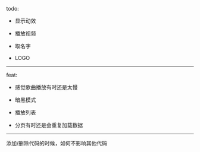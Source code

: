 todo:

- 显示动效

- 播放视频

- 取名字

- LOGO

---

feat:

- 感觉歌曲播放有时还是太慢

- 暗黑模式

- 播放列表

- 分页有时还是会重复加载数据

---

添加/删除代码的时候，如何不影响其他代码
